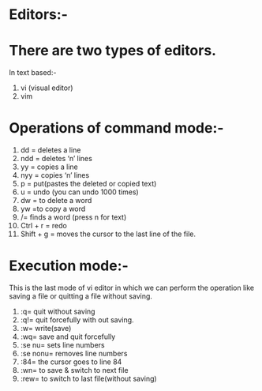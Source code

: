 # Editors:-
# There are two types of editors.
In text based:-
1.	vi (visual editor)
2.	vim

# Operations of command mode:-
1.	dd   = deletes a line
2.	ndd  = deletes ‘n’ lines
3.	yy   = copies a line
4.	nyy  = copies ‘n’ lines
5.	p    = put(pastes the deleted or copied text)
6.	u    = undo (you can undo 1000 times)
7.	dw  = to delete a word 
8.	yw   =to copy a word 
9.	/<word to find>= finds a word (press n for text)
10.	Ctrl + r = redo
11.	Shift + g = moves the cursor to the last line of the file.

# Execution mode:-
This is the last mode of vi editor in which we can perform the operation like saving a file or quitting a file without saving.
1. :q= quit without saving
2. :q!= quit forcefully with out saving.
3. :w= write(save)
4. :wq= save and quit forcefully
5. :se nu= sets line numbers
6. :se nonu= removes line numbers
7. :84= the cursor goes to line 84
8. :wn= to save & switch to next file
9. :rew= to switch to last file(without saving)